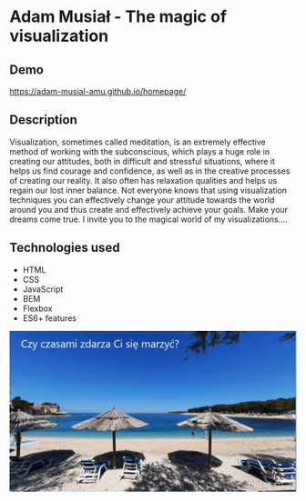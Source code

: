 # Adam Musiał - The magic of visualization
## Demo
https://adam-musial-amu.github.io/homepage/
## Description
Visualization, sometimes called meditation, is an extremely effective method of working with the subconscious, which plays a huge role in creating our attitudes, both in difficult and stressful situations, where it helps us find courage and confidence, as well as in the creative processes of creating our reality.  It also often has relaxation qualities and helps us regain our lost inner balance. Not everyone knows that using visualization techniques you can effectively change your attitude towards the world around you and thus create and effectively achieve your goals. Make your dreams come true. 
I invite you to the magical world of my visualizations....
## Technologies used
- HTML
- CSS
- JavaScript
- BEM
- Flexbox
- ES6+ features

![Visualization](images/Animation.gif)
